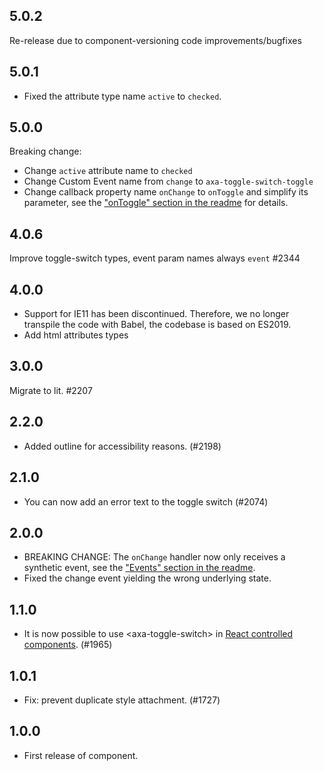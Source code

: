 ## 5.0.2

Re-release due to component-versioning code improvements/bugfixes

## 5.0.1

- Fixed the attribute type name `active` to `checked`.

## 5.0.0

Breaking change:
- Change `active` attribute name to `checked`
- Change Custom Event name from `change` to `axa-toggle-switch-toggle`
- Change callback property name `onChange` to `onToggle` and simplify its parameter, see the ["onToggle" section in the readme](https://github.com/axa-ch-webhub-cloud/pattern-library/tree/develop/src/components/10-atoms/toggle-switch#ontoggle) for details.

## 4.0.6

Improve toggle-switch types, event param names always `event` #2344

## 4.0.0

- Support for IE11 has been discontinued. Therefore, we no longer transpile the code with Babel, the codebase is based on ES2019.
- Add html attributes types

## 3.0.0

Migrate to lit. #2207

## 2.2.0

- Added outline for accessibility reasons. (#2198)

## 2.1.0

- You can now add an error text to the toggle switch (#2074)

## 2.0.0

- BREAKING CHANGE: The `onChange` handler now only receives a synthetic event, see the ["Events" section in the readme](https://github.com/axa-ch-webhub-cloud/pattern-library/tree/develop/src/components/10-atoms/toggle-switch#events).
- Fixed the change event yielding the wrong underlying state.

## 1.1.0

- It is now possible to use &lt;axa-toggle-switch&gt; in [React controlled components](https://reactjs.org/docs/forms.html#controlled-components). (#1965)

## 1.0.1

- Fix: prevent duplicate style attachment. (#1727)

## 1.0.0

- First release of component.

